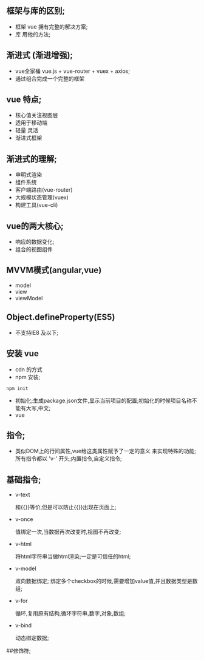 ## 框架与库的区别;
-   框架 vue 拥有完整的解决方案;
-   库 用他的方法;

##  渐进式 (渐进增强);
-   vue全家桶 vue.js + vue-router + vuex + axios;
-   通过组合完成一个完整的框架

##  vue 特点;
-   核心值关注视图层
-   适用于移动端
-   轻量 灵活
-   渐进式框架

##  渐进式的理解;
-   申明式渲染
-   组件系统
-   客户端路由(vue-router)
-   大规模状态管理(vuex)
-   构建工具(vue-cli)

##  vue的两大核心;
-   响应的数据变化;
-   组合的视图组件

## MVVM模式(angular,vue)
-   model 
-   view
-   viewModel

##  Object.defineProperty(ES5)
-   不支持IE8 及以下; 

##  安装 vue
-   cdn 的方式
-   npm 安装;

```
npm init  
```
-   初始化;生成package.json文件,显示当前项目的配置;初始化的时候项目名称不能有大写,中文;
-   vue

## 指令;

-   类似DOM上的行间属性,vue给这类属性赋予了一定的意义 来实现特殊的功能;所有指令都以 'v-' 开头;内置指令,自定义指令; 

## 基础指令;
-   v-text
    
    和{{}}等价,但是可以防止{{}}出现在页面上;
    
-   v-once 
    
    值绑定一次,当数据再次改变时,视图不再改变;

-  v-html
    
    将html字符串当做html渲染;一定是可信任的html;
  
-  v-model 
    
    双向数据绑定;
    绑定多个checkbox的时候,需要增加value值,并且数据类型是数组;

-  v-for 
    
    循环,复用原有结构,循环字符串,数字,对象,数组;
    
-   v-bind 
    
    动态绑定数据;
    
    
##修饰符;